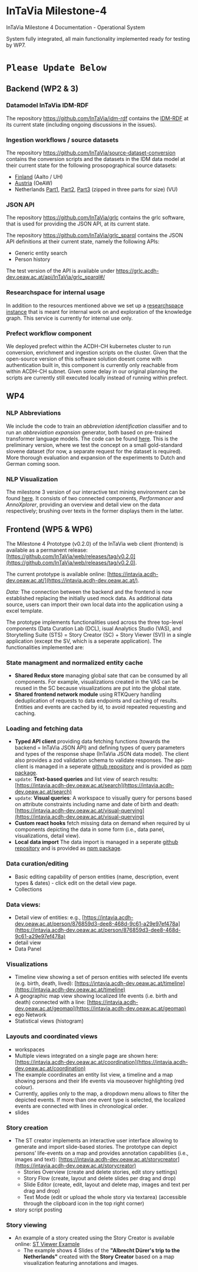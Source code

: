 # InTaVia Milestone-4

InTaVia Milestone 4 Documentation - Operational System 

System fully integrated, all main functionality implemented ready for testing by WP7.

# `Please Update Below`

## Backend (WP2 & 3)

### Datamodel InTaVia IDM-RDF

The repository https://github.com/InTaVia/idm-rdf contains the [IDM-RDF](https://raw.githubusercontent.com/InTaVia/idm-rdf/main/idm-OWL/intavia_idm1.owl) at its current state (including ongoing discussions in the issues).

### Ingestion workflows / source datasets

The repository https://github.com/InTaVia/source-dataset-conversion contains the conversion scripts and the datasets in the IDM data model at their current state for the following prosopographical source datasets:

- [Finland](https://raw.githubusercontent.com/InTaVia/source-dataset-conversion/main/BS_dataset/bs2intavia.ttl) (Aalto / UH)
- [Austria](https://raw.githubusercontent.com/InTaVia/source-dataset-conversion/main/APIS_dataset/apisdata_18-04-2022_edited.ttl) (OeAW)
- Netherlands [Part1](https://raw.githubusercontent.com/InTaVia/source-dataset-conversion/main/intavia_biographynet/data/rdf/xaa.zip), [Part2](https://raw.githubusercontent.com/InTaVia/source-dataset-conversion/main/intavia_biographynet/data/rdf/xab.zip), [Part3](https://raw.githubusercontent.com/InTaVia/source-dataset-conversion/main/intavia_biographynet/data/rdf/xab.zip) (zipped in three parts for size) (VU)

### JSON API

The repository https://github.com/InTaVia/grlc contains the grlc software, that is used for providing the JSON API, at its current state.

The repository https://github.com/InTaVia/grlc_sparql contains the JSON API definitions at their current state, namely the following APIs:

* Generic entity search
* Person history

The test version of the API is available under https://grlc.acdh-dev.oeaw.ac.at/api/InTaVia/grlc_sparql#/


### Researchspace for internal usage

In addition to the resources mentioned above we set up a [researchspace instance](https://mp-playground.acdh-dev.oeaw.ac.at/) that is meant for internal work on and exploration of the knowledge graph. This service is currently for internal use only.

### Prefect workflow component

We deployed prefect within the ACDH-CH kubernetes cluster to run conversion, enrichment and ingestion scripts on the cluster. Given that the open-source version of this software solution doesnt come with authentication built in, this component is currently only reachable from within ACDH-CH subnet. Given some delay in our original planning the scripts are currently still executed locally instead of running within prefect. 


## WP4

### NLP Abbreviations
We include the code to train an *abbreviation identification* classifier and to run an *abbreviation expansion* generator, both based on pre-trained transformer language models. The code can be found [here](https://github.com/InTaVia/nlp-abbreviations/releases/tag/v0.1). This is the preliminary version, where we test the concept on a small gold-standard slovene dataset (for now, a separate request for the dataset is required). More thorough evaluation and expansion of the experiments to Dutch and German coming soon.

### NLP Visualization
The milestone 3 version of our interactive text mining environment can be found [here](https://github.com/InTaVia/Performancer_AnnoXplorer/releases/tag/v1.0.0). It consists of two connected components, *Performancer* and *AnnoXplorer*, providing an overview and detail view on the data respectively; brushing over texts in the former displays them in the latter. 


## Frontend (WP5 & WP6)

The Milestone 4 Prototype (v0.2.0) of the InTaVia web client (frontend) is available as a permanent release: [https://github.com/InTaVia/web/releases/tag/v0.2.0](https://github.com/InTaVia/web/releases/tag/v0.2.0).

The current prototype is available online: [https://intavia.acdh-dev.oeaw.ac.at/](https://intavia.acdh-dev.oeaw.ac.at/).

*Data:* The connection between the backend and the frontend is now established replacing the initially used mock data. As additional data source, users can import their own local data into the application using a excel template.

The prototype implements functionalities used across the three top-level components (Data Curation Lab (DCL), isual Analytics Studio (VAS), and Storytelling Suite (STS) = Story Creator (SC) + Story Viewer (SV)) in a single application (except the SV, which is a seperate application). The functionalities implemented are:

### State managment and normalized entity cache
- **Shared Redux store** managing global sate that can be consumed by all components. For example, visualizations created in the VAS can be reused in the SC because visualizations are put into the global state.
- **Shared frontend network module** using RTKQuery handling deduplication of requests to data endpoints and caching of results. Entities and events are cached by id, to avoid repeated requesting and caching.

### Loading and fetching data
- **Typed API client** providing data fetching functions (towards the backend = InTaVia JSON API) and defining types of query parameters and types of the response shape (InTaVia JSON data model). The client also provides a zod validation schema to validate responses. The api-client is managed in a seperate [github repository](https://github.com/InTaVia/api-client) and is provided as [npm package](https://www.npmjs.com/package/@intavia/api-client).
- `update`: **Text-based queries** and list view of search results: [https://intavia.acdh-dev.oeaw.ac.at/search](https://intavia.acdh-dev.oeaw.ac.at/search)
- `update`: **Visual queries**: A workspace to visually query for persons based on attribute constraints including name and date of birth and death: [https://intavia.acdh-dev.oeaw.ac.at/visual-querying](https://intavia.acdh-dev.oeaw.ac.at/visual-querying)
- **Custom react hooks** fetch missing data on demand when required by ui components depicting the data in some form (i.e., data panel, visualizations, detail view).
- **Local data import** The data import is managed in a seperate [github repository](https://github.com/InTaVia/data-import) and is provided as [npm package](https://www.npmjs.com/package/@intavia/data-import).

### Data curation/editing
- Basic editing capability of person entities (name, description, event types & dates) - click edit on the detail view page.
- Collections

### Data views:
- Detail view of entities: e.g., [https://intavia.acdh-dev.oeaw.ac.at/person/876859d3-dee8-468d-9c61-a29e97ef478a](https://intavia.acdh-dev.oeaw.ac.at/person/876859d3-dee8-468d-9c61-a29e97ef478a)
- detail view
- Data Panel

### Visualizations
- Timeline view showing a set of person entities with selected life events (e.g. birth, death, lived): [https://intavia.acdh-dev.oeaw.ac.at/timeline](https://intavia.acdh-dev.oeaw.ac.at/timeline)
- A geographic map view showing localized life events (i.e. birth and death) connected with a line: [https://intavia.acdh-dev.oeaw.ac.at/geomap](https://intavia.acdh-dev.oeaw.ac.at/geomap)
- ego Network
- Statistical views (histogram)

### Layouts and coordinated views
- workspaces
- Multiple views integrated on a single page are shown here: [https://intavia.acdh-dev.oeaw.ac.at/coordination](https://intavia.acdh-dev.oeaw.ac.at/coordination)
- The example coordinates an entity list view, a timeline and a map showing persons and their life events via mouseover highlighting (red colour).
- Currently, applies only to the map, a dropdown menu allows to filter the depicted events. If more than one event type is selected, the localized events are connected with lines in chronological order.
- slides

### Story creation


- The ST creator implements an interactive user interface allowing to generate and import slide-based stories. The prototype can depict persons’ life-events on a map and provides annotation capabilities (i.e., images and text): [https://intavia.acdh-dev.oeaw.ac.at/storycreator](https://intavia.acdh-dev.oeaw.ac.at/storycreator) 
    - Stories Overview (create and delete stories, edit story settings)
    - Story Flow (create, layout and delete slides per drag and drop)
    - Slide Editor (create, edit, layout and delete map, images and text per drag and drop)
    - Text Mode (edit or upload the whole story via textarea) (accessible through the clipboard icon in the top right corner)
- story script posting

### Story viewing
- An example of a story created using the Story Creator is available online: 
[ST Viewer Example](https://intavia.fluxguide.com/fluxguide/public/content/fluxguide/exhibitions/1/system/app/dist/index.html)
    - The example shows 4 Slides of the **"Albrecht Dürer's trip to the Netherlands"** created with the **Story Creator** based on a map visualization featuring annotations and images.
